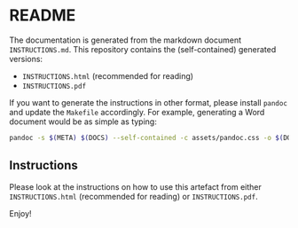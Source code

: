 # README

The documentation is generated from the markdown document `INSTRUCTIONS.md`.
This repository contains the (self-contained) generated versions:

- `INSTRUCTIONS.html` (recommended for reading)
- `INSTRUCTIONS.pdf`

If you want to generate the instructions in other format, please install
`pandoc` and update the `Makefile` accordingly. For example, generating a Word
document would be as simple as typing:

```bash
pandoc -s $(META) $(DOCS) --self-contained -c assets/pandoc.css -o $(DOCS:md=docx)
```

## Instructions

Please look at the instructions on how to use this artefact from either
`INSTRUCTIONS.html` (recommended for reading) or `INSTRUCTIONS.pdf`.

Enjoy!
